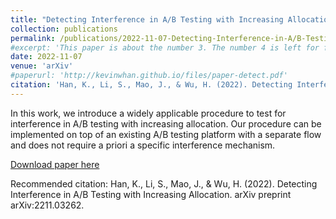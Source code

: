 ```yaml
---
title: "Detecting Interference in A/B Testing with Increasing Allocation"
collection: publications
permalink: /publications/2022-11-07-Detecting-Interference-in-A/B-Testing-with-Increasing-Allocation
#excerpt: 'This paper is about the number 3. The number 4 is left for future work.'
date: 2022-11-07
venue: 'arXiv'
#paperurl: 'http://kevinwhan.github.io/files/paper-detect.pdf'
citation: 'Han, K., Li, S., Mao, J., & Wu, H. (2022). Detecting Interference in A/B Testing with Increasing Allocation. arXiv preprint arXiv:2211.03262.'
---
```


In this work, we introduce a widely applicable procedure to test for interference in A/B testing with increasing allocation. Our procedure can be implemented on top of an existing A/B testing platform with a separate flow and does not require a priori a specific interference mechanism.

[Download paper here](http://kevinwhan.github.io/files/paper-detect.pdf)

Recommended citation: Han, K., Li, S., Mao, J., & Wu, H. (2022). Detecting Interference in A/B Testing with Increasing Allocation. arXiv preprint arXiv:2211.03262.